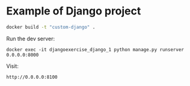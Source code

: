 # Example of Django project

```bash
docker build -t "custom-django" .
```

Run the dev server:
```
docker exec -it djangoexercise_django_1 python manage.py runserver 0.0.0.0:8000
```

Visit:
```txt
http://0.0.0.0:8100
```
